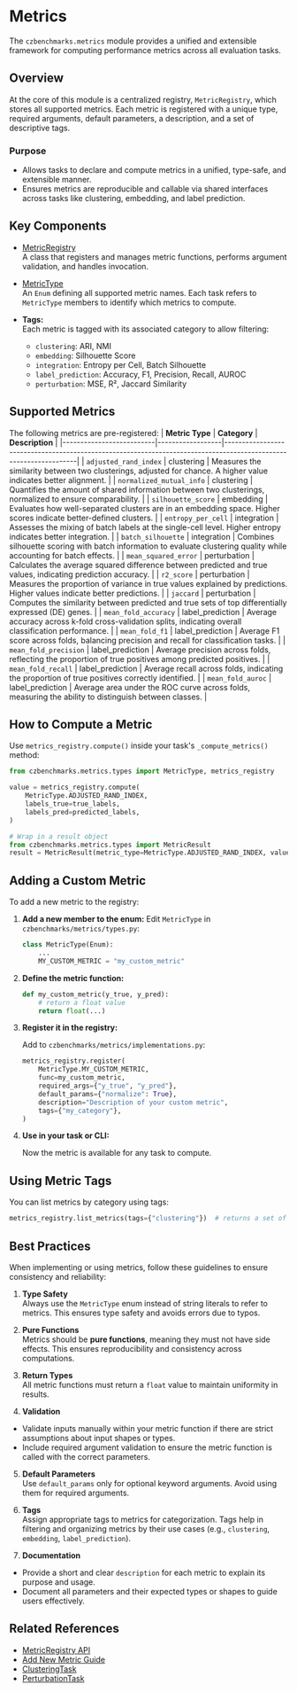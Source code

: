 # Metrics

The `czbenchmarks.metrics` module provides a unified and extensible framework for computing performance metrics across all evaluation tasks.

## Overview

At the core of this module is a centralized registry, `MetricRegistry`, which stores all supported metrics. Each metric is registered with a unique type, required arguments, default parameters, a description, and a set of descriptive tags.

### Purpose

- Allows tasks to declare and compute metrics in a unified, type-safe, and extensible manner.
- Ensures metrics are reproducible and callable via shared interfaces across tasks like clustering, embedding, and label prediction.

## Key Components

- [MetricRegistry](../autoapi/czbenchmarks/metrics/types/index)  
  A class that registers and manages metric functions, performs argument validation, and handles invocation.

- [MetricType](../autoapi/czbenchmarks/metrics/types/index)  
  An `Enum` defining all supported metric names. Each task refers to `MetricType` members to identify which metrics to compute.

- **Tags:**  
  Each metric is tagged with its associated category to allow filtering:

  - `clustering`: ARI, NMI
  - `embedding`: Silhouette Score
  - `integration`: Entropy per Cell, Batch Silhouette
  - `label_prediction`: Accuracy, F1, Precision, Recall, AUROC
  - `perturbation`: MSE, R², Jaccard Similarity

## Supported Metrics

The following metrics are pre-registered:
| **Metric Type**          | **Category**     | **Description**                                                                                                  |
|--------------------------|------------------|------------------------------------------------------------------------------------------------------------------|
| `adjusted_rand_index`    | clustering       | Measures the similarity between two clusterings, adjusted for chance. A higher value indicates better alignment. |
| `normalized_mutual_info` | clustering       | Quantifies the amount of shared information between two clusterings, normalized to ensure comparability. |
| `silhouette_score`       | embedding        | Evaluates how well-separated clusters are in an embedding space. Higher scores indicate better-defined clusters. |
| `entropy_per_cell`       | integration      | Assesses the mixing of batch labels at the single-cell level. Higher entropy indicates better integration. |
| `batch_silhouette`       | integration      | Combines silhouette scoring with batch information to evaluate clustering quality while accounting for batch effects. |
| `mean_squared_error`     | perturbation     | Calculates the average squared difference between predicted and true values, indicating prediction accuracy. |
| `r2_score`               | perturbation     | Measures the proportion of variance in true values explained by predictions. Higher values indicate better predictions. |
| `jaccard`                | perturbation     | Computes the similarity between predicted and true sets of top differentially expressed (DE) genes. |
| `mean_fold_accuracy`     | label_prediction | Average accuracy across k-fold cross-validation splits, indicating overall classification performance. |
| `mean_fold_f1`           | label_prediction | Average F1 score across folds, balancing precision and recall for classification tasks. |
| `mean_fold_precision`    | label_prediction | Average precision across folds, reflecting the proportion of true positives among predicted positives. |
| `mean_fold_recall`       | label_prediction | Average recall across folds, indicating the proportion of true positives correctly identified. |
| `mean_fold_auroc`        | label_prediction | Average area under the ROC curve across folds, measuring the ability to distinguish between classes. |


## How to Compute a Metric

Use `metrics_registry.compute()` inside your task's `_compute_metrics()` method:

```python
from czbenchmarks.metrics.types import MetricType, metrics_registry

value = metrics_registry.compute(
    MetricType.ADJUSTED_RAND_INDEX,
    labels_true=true_labels,
    labels_pred=predicted_labels,
)

# Wrap in a result object
from czbenchmarks.metrics.types import MetricResult
result = MetricResult(metric_type=MetricType.ADJUSTED_RAND_INDEX, value=value)
```

## Adding a Custom Metric

To add a new metric to the registry:

1. **Add a new member to the enum:**
   Edit `MetricType` in `czbenchmarks/metrics/types.py`:

   ```python
   class MetricType(Enum):
       ...
       MY_CUSTOM_METRIC = "my_custom_metric"
   ```

2. **Define the metric function:**

   ```python
   def my_custom_metric(y_true, y_pred):
       # return a float value
       return float(...)
   ```

3. **Register it in the registry:**

   Add to `czbenchmarks/metrics/implementations.py`:

   ```python
   metrics_registry.register(
       MetricType.MY_CUSTOM_METRIC,
       func=my_custom_metric,
       required_args={"y_true", "y_pred"},
       default_params={"normalize": True},
       description="Description of your custom metric",
       tags={"my_category"},
   )
   ```

4. **Use in your task or CLI:**

   Now the metric is available for any task to compute.

## Using Metric Tags

You can list metrics by category using tags:

```python
metrics_registry.list_metrics(tags={"clustering"})  # returns a set of MetricType
```


## Best Practices

When implementing or using metrics, follow these guidelines to ensure consistency and reliability:

1. **Type Safety**  
  Always use the `MetricType` enum instead of string literals to refer to metrics. This ensures type safety and avoids errors due to typos.

2. **Pure Functions**  
  Metrics should be **pure functions**, meaning they must not have side effects. This ensures reproducibility and consistency across computations.

3. **Return Types**  
  All metric functions must return a `float` value to maintain uniformity in results.

4. **Validation**   
  - Validate inputs manually within your metric function if there are strict assumptions about input shapes or types.
  - Include required argument validation to ensure the metric function is called with the correct parameters.

5. **Default Parameters**   
  Use `default_params` only for optional keyword arguments. Avoid using them for required arguments.

6. **Tags**   
  Assign appropriate tags to metrics for categorization. Tags help in filtering and organizing metrics by their use cases (e.g., `clustering`, `embedding`, `label_prediction`).

7. **Documentation**   
  - Provide a short and clear `description` for each metric to explain its purpose and usage.
  - Document all parameters and their expected types or shapes to guide users effectively.


## Related References

- [MetricRegistry API](../autoapi/czbenchmarks/metrics/types/index)
- [Add New Metric Guide](../how_to_guides/add_new_metric)
- [ClusteringTask](../autoapi/czbenchmarks/tasks/clustering/index)
- [PerturbationTask](../autoapi/czbenchmarks/tasks/single_cell/perturbation/index)


